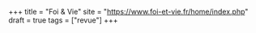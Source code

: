 +++
title = "Foi & Vie"
site = "https://www.foi-et-vie.fr/home/index.php"
draft = true
tags = ["revue"]
+++